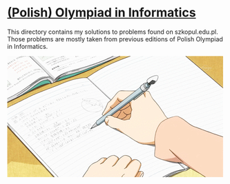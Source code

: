 # [(Polish) Olympiad in Informatics](https://szkopul.edu.pl/)

This directory contains my solutions to problems found on szkopul.edu.pl. Those problems are mostly taken from previous editions of Polish Olympiad in Informatics.

![UVA](../__misc/poi.gif)
